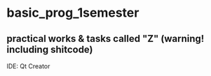 # basic_prog_1semester
practical works &amp; tasks called "Z" (**warning!** including shitcode)
-------
IDE: Qt Creator
